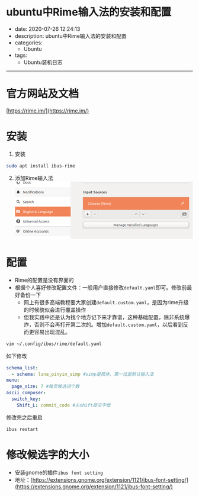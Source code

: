 #   ubuntu中Rime输入法的安装和配置
+ date: 2020-07-26 12:24:13
+ description: ubuntu中Rime输入法的安装和配置
+ categories:
  - Ubuntu
+ tags:
  - Ubuntu装机日志
---
#   官方网站及文档
[https://rime.im/](https://rime.im/)

#   安装
1.  安装
```bash
sudo apt install ibus-rime
```

2.  添加Rime输入法
![](../images/2020/07/20200724004.png)

#   配置
+   Rime的配置是没有界面的
+   根据个人喜好修改配置文件：一般用户直接修改`default.yaml`即可。修改前最好备份一下
    *   网上有很多高端教程要大家创建`default.custom.yaml`，是因为rime升级的时候貌似会进行覆盖操作
    *   但我实践中还是认为找个地方记下来才靠谱，这种基础配置，除非系统爆炸，否则不会再打开第二次的。增加`default.custom.yaml`，以后看到反而更容易出现混乱。

```bash
vim ~/.config/ibus/rime/default.yaml
```
如下修改
```yaml
schema_list:   
  - schema: luna_pinyin_simp #simp是简体，第一位是默认输入法 
menu:
  page_size: 7 #每页候选词个数
ascii_composer:
  switch_key:
    Shift_L: commit_code #左shift提交字母
```
修改完之后重启
```bash
ibus restart
```

#   修改候选字的大小
+   安装gnome的插件`ibus font setting`
+   地址：[https://extensions.gnome.org/extension/1121/ibus-font-setting/](https://extensions.gnome.org/extension/1121/ibus-font-setting/)
